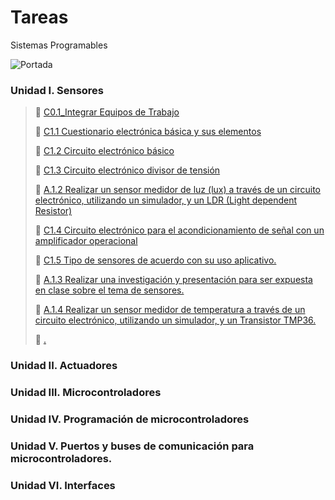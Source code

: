 # Tareas
Sistemas Programables

![Portada](https://github.com/ShaaronPR/Tareas/blob/main/img/Picture1%20-%20Copy.png)


### Unidad I. Sensores
> :page_with_curl: [C0.1_Integrar Equipos de Trabajo](https://github.com/ShaaronPR/Sistemas-Programables/blob/main/C0.1_TituloActividad_NombreAlumno.md)
> 
> :page_with_curl: [C1.1 Cuestionario electrónica básica y sus elementos](https://github.com/ShaaronPR/Tareas/blob/main/blog/C1.1_Cuestionario_electr%C3%B3nica_b%C3%A1sica_y_sus_elementos-Porras_Rangel_Shaaron.md)
> 
> :page_with_curl: [C1.2 Circuito electrónico básico](https://github.com/ShaaronPR/Tareas/blob/main/blog/C1.2_Circuito_electr%C3%B3nico_b%C3%A1sico-Porras_Rangel_Shaaron.md)
> 
> :page_with_curl: [C1.3 Circuito electrónico divisor de tensión](https://github.com/ShaaronPR/Tareas/blob/main/blog/C1.3_Circuito_electr%C3%B3nico_divisor_de_tensi%C3%B3n_ShaaronPorras.md)
> 
> :page_with_curl: [A.1.2 Realizar un sensor medidor de luz (lux) a través de un circuito electrónico, utilizando un simulador, y un LDR (Light dependent Resistor)](https://github.com/ShaaronPR/Tareas/blob/main/docs/A1.2_ShaaronPorras_Sistematicos.md)
> 
> :page_with_curl: [C1.4 Circuito electrónico para el acondicionamiento de señal con un amplificador operacional](https://github.com/ShaaronPR/Tareas/blob/main/blog/C1.4_Circuito_electr%C3%B3nico_para_el_acondicionamiento_de_se%C3%B1al_con_un_amplificador_operacional_ShaaronPorras.md)
>
> :page_with_curl: [C1.5 Tipo de sensores de acuerdo con su uso aplicativo.](https://github.com/ShaaronPR/Tareas/blob/main/blog/C1.5_Tipo_de_sensores_de_acuerdo_con_su_uso_aplicativo_ShaaronPorras.md)
> 
> :page_with_curl: [A.1.3  Realizar una investigación y presentación para ser expuesta en clase sobre el tema de sensores.](https://github.com/ShaaronPR/Sistemas-Programables/blob/main/A1.3_NombreApellido_Sistematicos.md)
> 
> :page_with_curl: [ A.1.4 Realizar un sensor medidor de temperatura a través de un circuito electrónico, utilizando un simulador, y un Transistor TMP36.](hhttps://github.com/ShaaronPR/Sistemas-Programables/blob/main/A1.4_NombreApellido_Sistematicos.md)
> 
> :page_with_curl: [.](ht)
> 


### Unidad II. Actuadores

### Unidad III. Microcontroladores

### Unidad IV. Programación de microcontroladores

### Unidad V. Puertos y buses de comunicación para microcontroladores.

### Unidad VI. Interfaces
